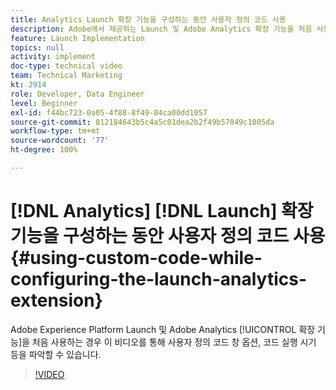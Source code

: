 ```yaml
---
title: Analytics Launch 확장 기능을 구성하는 동안 사용자 정의 코드 사용
description: Adobe에서 제공하는 Launch 및 Adobe Analytics 확장 기능을 처음 사용하는 경우 이 비디오를 통해 사용자 정의 코드 창 옵션, 코드 실행 시기 등을 파악할 수 있습니다.
feature: Launch Implementation
topics: null
activity: implement
doc-type: technical video
team: Technical Marketing
kt: 2914
role: Developer, Data Engineer
level: Beginner
exl-id: f44bc723-0a05-4f88-8f49-04ca00dd1057
source-git-commit: 812184643b5c4a5c01dea2b2f49b57049c1805da
workflow-type: tm+mt
source-wordcount: '77'
ht-degree: 100%

---
```


# [!DNL Analytics] [!DNL Launch] 확장 기능을 구성하는 동안 사용자 정의 코드 사용 {#using-custom-code-while-configuring-the-launch-analytics-extension}

Adobe Experience Platform Launch 및 Adobe Analytics [!UICONTROL 확장 기능]을 처음 사용하는 경우 이 비디오를 통해 사용자 정의 코드 창 옵션, 코드 실행 시기 등을 파악할 수 있습니다.

>[!VIDEO](https://video.tv.adobe.com/v/27272/?quality=12&learn=on)
